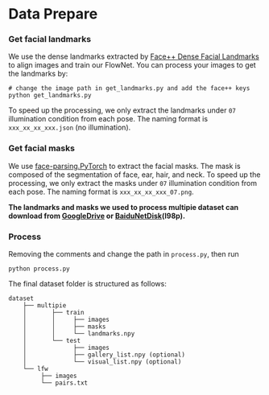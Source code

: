 # Data Prepare

### Get facial landmarks

We use the dense landmarks extracted by [Face++ Dense Facial Landmarks](https://www.faceplusplus.com/sdk/densekey/) to align images and train our FlowNet. You can process your images to get the landmarks by: 

    # change the image path in get_landmarks.py and add the face++ keys
    python get_landmarks.py

To speed up the processing, we only extract the landmarks under `07` illumination condition from each pose. The naming format is `xxx_xx_xx_xxx.json` (no illumination).

### Get facial masks

We use [face-parsing.PyTorch](https://github.com/zllrunning/face-parsing.PyTorch) to extract the facial masks. The mask is composed of the segmentation of face, ear, hair, and neck. To speed up the processing, we only extract the masks under `07` illumination condition from each pose. The naming format is `xxx_xx_xx_xxx_07.png`.

**The landmarks and masks we used to process multipie dataset can download from [GoogleDrive](https://drive.google.com/drive/folders/1U26FvuLtXraxPrRNxCxFka3DOvRuG4NW?usp=sharing) or [BaiduNetDisk](https://pan.baidu.com/s/1X62Atd9Q_USs0aGQk3WllA)(l98p).**

### Process

Removing the comments and change the path in `process.py`, then run

    python process.py
    
The final dataset folder is structured as follows:

    dataset
        ├── multipie
        │       ├── train
        │       │     ├── images
        │       │     ├── masks
        │       │     └── landmarks.npy
        │       └── test
        │             ├── images
        │             ├── gallery_list.npy (optional)
        │             └── visual_list.npy (optional)
        └── lfw
             ├── images
             └── pairs.txt